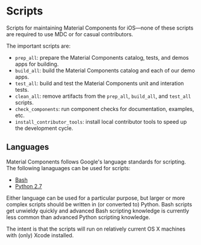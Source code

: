 # Scripts

Scripts for maintaining Material Components for iOS—none of these scripts are required to use MDC or
for casual contributors.

The important scripts are:

* `prep_all`: prepare the Material Components catalog, tests, and demos apps for building.
* `build_all`: build the Material Components catalog and each of our demo apps.
* `test_all`: build and test the Material Components unit and interation tests.
* `clean_all`: remove artifacts from the `prep_all`, `build_all`, and `test_all` scripts.
* `check_components`: run component checks for documentation, examples, etc.
* `install_contributor_tools`: install local contributor tools to speed up the development cycle. 

## Languages

Material Components follows Google's language standards for scripting. The following lanaguages can
be used for scripts:

* [Bash](https://google.github.io/styleguide/shell.xml)
* [Python 2.7](https://google.github.io/styleguide/pyguide.html)

Either language can be used for a particular purpose, but larger or more complex scripts should be
written in (or converted to) Python. Bash scripts get unwieldy quickly and advanced Bash scripting
knowledge is currently less common than advanced Python scripting knowledge.

The intent is that the scripts will run on relatively current OS X machines with (only) Xcode installed.

